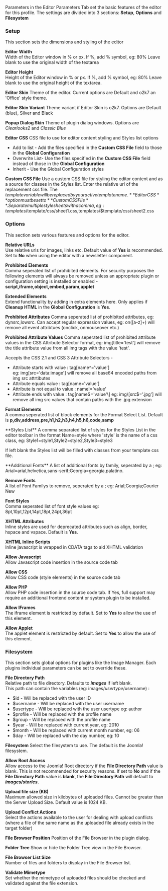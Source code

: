 Parameters in the Editor Parameters Tab set the basic features of the editor for this profile. The settings are divided into 3 sections: **Setup**, **Options** and **Filesystem**

### **Setup**

This section sets the dimensions and styling of the editor

**Editor Width**  
Width of the Editor window in % or px. If %, add % symbol, eg: 80% Leave blank to use the original width of the textarea

**Editor Height**  
Height of the Editor window in % or px. If %, add % symbol, eg: 80% Leave blank to use the original height of the textarea.

**Editor Skin** Theme of the editor. Current options are Default and o2k7 an 'Office' style theme.

 **Editor Skin Variant** Theme variant if Editor Skin is o2k7. Options are Default (blue), Silver and Black

 **Popup Dialog Skin** Theme of plugin dialog windows. Options are _Clearlooks2_ and _Classic Blue_

 **Editor CSS** CSS file to use for editor content styling and Styles list options

- Add to list - Add the files specified in the **Custom CSS File** field to those in the **Global Configuration**
- Overwrite List- Use the files specified in the **Custom CSS File** field instead of those in the **Global Configuration**
- Inherit - Use the Global Configuration styles

**Custom CSS File** Use a custom CSS file for styling the editor content and as a source for classes in the Styles list. Enter the relative url of the replacement css file. The $template variable will be replaced by your active template name. **Editor CSS** option must be set to **Custom CSS File**. Separate multiple stylesheets with a comma, eg: templates/$template/css/sheet1.css,templates/$template/css/sheet2.css

### **Options**

This section sets various features and options for the editor.

**Relative URLs**  
Use relative urls for images, links etc. Default value of **Yes** is recommended. Set to **No** when using the editor with a newsletter component.

**Prohibited Elements**  
Comma seperated list of prohibited elements. For security purposes the following elements will always be removed unless an appropriate plugin or configuration setting is installed or enabled - **script,iframe,object,embed,param,applet**

**Extended Elements**  
Extend functionality by adding in extra elements here. Only applies if **Cleanup HTML** in the **Global Configuration** is **Yes**.

**Prohibited Attributes** Comma seperated list of prohibited attributes, eg: dynsrc,lowsrc. Can accept regular expression values, eg: on(\[a-z\]+) will remove all event attribtues (onclick, onmouseover etc.)

**Prohibited Attribute Values** Comma seperated list of prohibited attribute values in the CSS Attribute Selector format, eg: img\[title='test'\] will remove the title attribute value from all img tags with the value 'test'.

Accepts the CSS 2.1 and CSS 3 Attribute Selectors -

- Attribute starts with value : tag\[name^='value'\]  
  eg: img\[src='data:image'\] will remove all base64 encoded paths from img src attrtibutes
- Attribute equals value : tag\[name='value'\]
- Attribute is not equal to value : name!='value'
- Attribute ends with value : tag\[name$='value'\]  
  eg: img\[src$='.jpg'\] will remove all img src values that contain paths with the .jpg extension

**Format Elements**  
A comma seperated list of block elements for the Format Select List. Default is **p,div,address,pre,h1,h2,h3,h4,h5,h6,code,samp**

<div class="jce-tooltip-content">**Styles List** A comma separated list of styles for the Styles List in the editor toolbar in the format Name=style where 'style' is the name of a css class, eg: Style1=style1,Style2=style2,Style3=style3

If left blank the Styles list will be filled with classes from your template css file.

 </div>**Additional Fonts** A list of additional fonts by family, seperated by a ; eg: Arial=arial,helvetica,sans-serif;Georgia=georgia,palatino.

**Remove Fonts**  
A list of Font Familys to remove, seperated by a ; eg: Arial;Georgia;Courier New

**Font Styles**  
Comma seperated list of font style values eg: 8pt,10pt,12pt,14pt,18pt,24pt,36pt

**XHTML Attributes**  
Inline styles are used for deprecated attributes such as align, border, hspace and vspace. Default is **Yes**.

**XHTML Inline Scripts**  
Inline javascript is wrapped in CDATA tags to aid XHTML validation

**Allow Javascript**  
Allow Javascript code insertion in the source code tab

**Allow CSS**  
Allow CSS code (style elements) in the source code tab

**Allow PHP**  
Allow PHP code insertion in the source code tab. If Yes, full support may require an additional frontend content or system plugin to be installed.

**Allow IFrames**  
The iframe element is restricted by default. Set to **Yes** to allow the use of this element.

**Allow Applet**  
The applet element is restricted by default. Set to **Yes** to allow the use of this element.

### **Filesystem**

This section sets global options for plugins like the Image Manager. Each plugins individual parameters can be set to override these.

**File Directory Path**  
Relative path to file directory. Defaults to _**images**_ if left blank.  
This path can contain the variables (eg: images/$usertype/$username) :

- $id - Will be replaced with the user ID
- $username - Will be replaced with the user username
- $usertype - Will be replaced with the user usertype eg: author
- $profile - Will be replaced with the profile name
- $group - Will be replaced with the profile name
- $year - Will be replaced with current year, eg: 2010
- $month - Will be replaced with current month number, eg: 06
- $day - Will be replaced with the day number, eg: 10

**Filesystem** Select the filesystem to use. The default is the Joomla! filesystem.

**Allow Root Access**  
Allow access to the Joomla! Root directory if the **File Directory Path** value is blank. This is not recommended for security reasons. If set to **No** and if the **File Directory Path** value is **blank**, the **File Directory Path** will default to _**images/stories**_.

**Upload file size (KB)**  
Maximum allowed size in kilobytes of uploaded files. Cannot be greater than the Server Upload Size. Default value is 1024 KB.

**Upload Conflict Actions**  
Select the actions available to the user for dealing with upload conflicts (where a file of the same name as the uploaded file already exists in the target folder)

**File Browser Position** Position of the File Browser in the plugin dialog.

**Folder Tree** Show or hide the Folder Tree view in the File Browser.

**File Browser List Size**  
Number of files and folders to display in the File Browser list.

**Validate Mimetype**  
Set whether the mimetype of uploaded files should be checked and validated against the file extension.